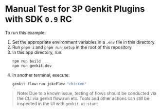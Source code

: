 # Manual Test for 3P Genkit Plugins with SDK `0.9` RC

To run this example:

1. Set the appropriate environment variables in a `.env` file in this directory.
2. Run `pnpm i` and `pnpm run setup` in the root of this repository.
3. In this app directory, run:
   ```bash
   npm run build
   npm run genkit:dev
   ```
4. In another terminal, execute:
   ```bash
   genkit flow:run jokeFlow "chicken"
   ```

> Note: Due to a known issue, testing of flows should be conducted via the CLI via genkit flow:run etc.
> Tools and other actions can still be inspected in the UI with `genkit ui:start`
